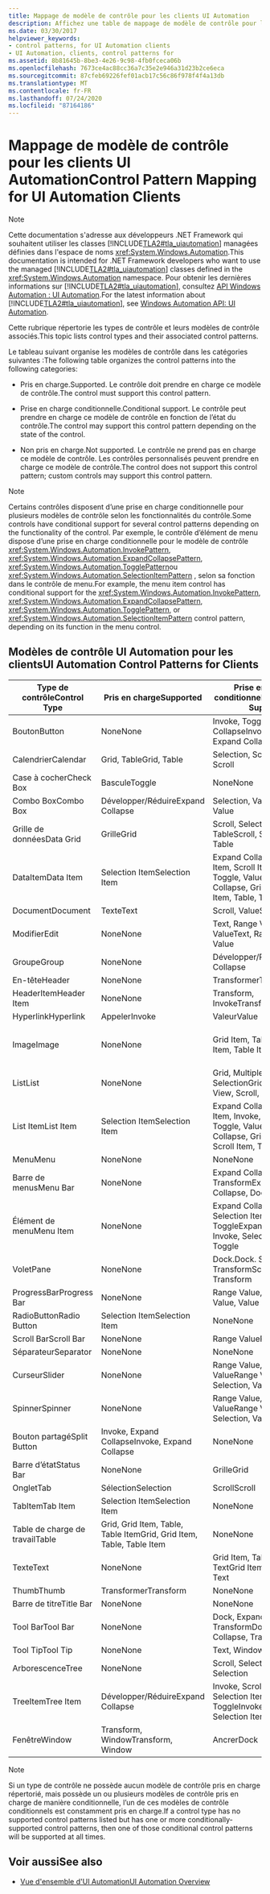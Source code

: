 ```yaml
---
title: Mappage de modèle de contrôle pour les clients UI Automation
description: Affichez une table de mappage de modèle de contrôle pour les clients UI Automation. Les actions pour certains types de contrôle peuvent être prises en charge, prises en charge de manière conditionnelle ou non prises en charge.
ms.date: 03/30/2017
helpviewer_keywords:
- control patterns, for UI Automation clients
- UI Automation, clients, control patterns for
ms.assetid: 8b81645b-8be3-4e26-9c98-4fb0fceca06b
ms.openlocfilehash: 7673ce4ac88cc36a7c35e2e946a31d23b2ce6eca
ms.sourcegitcommit: 87cfeb69226fef01acb17c56c86f978f4f4a13db
ms.translationtype: MT
ms.contentlocale: fr-FR
ms.lasthandoff: 07/24/2020
ms.locfileid: "87164186"
---
```

# <a name="control-pattern-mapping-for-ui-automation-clients"></a><span data-ttu-id="dbb2b-104">Mappage de modèle de contrôle pour les clients UI Automation</span><span class="sxs-lookup"><span data-stu-id="dbb2b-104">Control Pattern Mapping for UI Automation Clients</span></span>
> [!NOTE]
> <span data-ttu-id="dbb2b-105">Cette documentation s'adresse aux développeurs .NET Framework qui souhaitent utiliser les classes [!INCLUDE[TLA2#tla_uiautomation](../../../includes/tla2sharptla-uiautomation-md.md)] managées définies dans l'espace de noms <xref:System.Windows.Automation>.</span><span class="sxs-lookup"><span data-stu-id="dbb2b-105">This documentation is intended for .NET Framework developers who want to use the managed [!INCLUDE[TLA2#tla_uiautomation](../../../includes/tla2sharptla-uiautomation-md.md)] classes defined in the <xref:System.Windows.Automation> namespace.</span></span> <span data-ttu-id="dbb2b-106">Pour obtenir les dernières informations sur [!INCLUDE[TLA2#tla_uiautomation](../../../includes/tla2sharptla-uiautomation-md.md)], consultez [API Windows Automation : UI Automation](/windows/win32/winauto/entry-uiauto-win32).</span><span class="sxs-lookup"><span data-stu-id="dbb2b-106">For the latest information about [!INCLUDE[TLA2#tla_uiautomation](../../../includes/tla2sharptla-uiautomation-md.md)], see [Windows Automation API: UI Automation](/windows/win32/winauto/entry-uiauto-win32).</span></span>  
  
 <span data-ttu-id="dbb2b-107">Cette rubrique répertorie les types de contrôle et leurs modèles de contrôle associés.</span><span class="sxs-lookup"><span data-stu-id="dbb2b-107">This topic lists control types and their associated control patterns.</span></span>  
  
 <span data-ttu-id="dbb2b-108">Le tableau suivant organise les modèles de contrôle dans les catégories suivantes :</span><span class="sxs-lookup"><span data-stu-id="dbb2b-108">The following table organizes the control patterns into the following categories:</span></span>  
  
- <span data-ttu-id="dbb2b-109">Pris en charge.</span><span class="sxs-lookup"><span data-stu-id="dbb2b-109">Supported.</span></span> <span data-ttu-id="dbb2b-110">Le contrôle doit prendre en charge ce modèle de contrôle.</span><span class="sxs-lookup"><span data-stu-id="dbb2b-110">The control must support this control pattern.</span></span>  
  
- <span data-ttu-id="dbb2b-111">Prise en charge conditionnelle.</span><span class="sxs-lookup"><span data-stu-id="dbb2b-111">Conditional support.</span></span> <span data-ttu-id="dbb2b-112">Le contrôle peut prendre en charge ce modèle de contrôle en fonction de l’état du contrôle.</span><span class="sxs-lookup"><span data-stu-id="dbb2b-112">The control may support this control pattern depending on the state of the control.</span></span>  
  
- <span data-ttu-id="dbb2b-113">Non pris en charge.</span><span class="sxs-lookup"><span data-stu-id="dbb2b-113">Not supported.</span></span> <span data-ttu-id="dbb2b-114">Le contrôle ne prend pas en charge ce modèle de contrôle. Les contrôles personnalisés peuvent prendre en charge ce modèle de contrôle.</span><span class="sxs-lookup"><span data-stu-id="dbb2b-114">The control does not support this control pattern; custom controls may support this control pattern.</span></span>  
  
> [!NOTE]
> <span data-ttu-id="dbb2b-115">Certains contrôles disposent d’une prise en charge conditionnelle pour plusieurs modèles de contrôle selon les fonctionnalités du contrôle.</span><span class="sxs-lookup"><span data-stu-id="dbb2b-115">Some controls have conditional support for several control patterns depending on the functionality of the control.</span></span> <span data-ttu-id="dbb2b-116">Par exemple, le contrôle d’élément de menu dispose d’une prise en charge conditionnelle pour le modèle de contrôle <xref:System.Windows.Automation.InvokePattern>, <xref:System.Windows.Automation.ExpandCollapsePattern>, <xref:System.Windows.Automation.TogglePattern>ou <xref:System.Windows.Automation.SelectionItemPattern> , selon sa fonction dans le contrôle de menu.</span><span class="sxs-lookup"><span data-stu-id="dbb2b-116">For example, the menu item control has conditional support for the <xref:System.Windows.Automation.InvokePattern>, <xref:System.Windows.Automation.ExpandCollapsePattern>, <xref:System.Windows.Automation.TogglePattern>, or <xref:System.Windows.Automation.SelectionItemPattern> control pattern, depending on its function in the menu control.</span></span>  
  
<a name="control_mapping_clients"></a>
## <a name="ui-automation-control-patterns-for-clients"></a><span data-ttu-id="dbb2b-117">Modèles de contrôle UI Automation pour les clients</span><span class="sxs-lookup"><span data-stu-id="dbb2b-117">UI Automation Control Patterns for Clients</span></span>  
  
|<span data-ttu-id="dbb2b-118">Type de contrôle</span><span class="sxs-lookup"><span data-stu-id="dbb2b-118">Control Type</span></span>|<span data-ttu-id="dbb2b-119">Pris en charge</span><span class="sxs-lookup"><span data-stu-id="dbb2b-119">Supported</span></span>|<span data-ttu-id="dbb2b-120">Prise en charge conditionnelle</span><span class="sxs-lookup"><span data-stu-id="dbb2b-120">Conditional Support</span></span>|<span data-ttu-id="dbb2b-121">Non pris en charge</span><span class="sxs-lookup"><span data-stu-id="dbb2b-121">Not Supported</span></span>|  
|------------------|---------------|-------------------------|-------------------|  
|<span data-ttu-id="dbb2b-122">Bouton</span><span class="sxs-lookup"><span data-stu-id="dbb2b-122">Button</span></span>|<span data-ttu-id="dbb2b-123">None</span><span class="sxs-lookup"><span data-stu-id="dbb2b-123">None</span></span>|<span data-ttu-id="dbb2b-124">Invoke, Toggle, Expand Collapse</span><span class="sxs-lookup"><span data-stu-id="dbb2b-124">Invoke, Toggle, Expand Collapse</span></span>|<span data-ttu-id="dbb2b-125">None</span><span class="sxs-lookup"><span data-stu-id="dbb2b-125">None</span></span>|  
|<span data-ttu-id="dbb2b-126">Calendrier</span><span class="sxs-lookup"><span data-stu-id="dbb2b-126">Calendar</span></span>|<span data-ttu-id="dbb2b-127">Grid, Table</span><span class="sxs-lookup"><span data-stu-id="dbb2b-127">Grid, Table</span></span>|<span data-ttu-id="dbb2b-128">Selection, Scroll</span><span class="sxs-lookup"><span data-stu-id="dbb2b-128">Selection, Scroll</span></span>|<span data-ttu-id="dbb2b-129">Valeur</span><span class="sxs-lookup"><span data-stu-id="dbb2b-129">Value</span></span>|  
|<span data-ttu-id="dbb2b-130">Case à cocher</span><span class="sxs-lookup"><span data-stu-id="dbb2b-130">Check Box</span></span>|<span data-ttu-id="dbb2b-131">Bascule</span><span class="sxs-lookup"><span data-stu-id="dbb2b-131">Toggle</span></span>|<span data-ttu-id="dbb2b-132">None</span><span class="sxs-lookup"><span data-stu-id="dbb2b-132">None</span></span>|<span data-ttu-id="dbb2b-133">None</span><span class="sxs-lookup"><span data-stu-id="dbb2b-133">None</span></span>|  
|<span data-ttu-id="dbb2b-134">Combo Box</span><span class="sxs-lookup"><span data-stu-id="dbb2b-134">Combo Box</span></span>|<span data-ttu-id="dbb2b-135">Développer/Réduire</span><span class="sxs-lookup"><span data-stu-id="dbb2b-135">Expand Collapse</span></span>|<span data-ttu-id="dbb2b-136">Selection, Value</span><span class="sxs-lookup"><span data-stu-id="dbb2b-136">Selection, Value</span></span>|<span data-ttu-id="dbb2b-137">Scroll</span><span class="sxs-lookup"><span data-stu-id="dbb2b-137">Scroll</span></span>|  
|<span data-ttu-id="dbb2b-138">Grille de données</span><span class="sxs-lookup"><span data-stu-id="dbb2b-138">Data Grid</span></span>|<span data-ttu-id="dbb2b-139">Grille</span><span class="sxs-lookup"><span data-stu-id="dbb2b-139">Grid</span></span>|<span data-ttu-id="dbb2b-140">Scroll, Selection, Table</span><span class="sxs-lookup"><span data-stu-id="dbb2b-140">Scroll, Selection, Table</span></span>|<span data-ttu-id="dbb2b-141">None</span><span class="sxs-lookup"><span data-stu-id="dbb2b-141">None</span></span>|  
|<span data-ttu-id="dbb2b-142">DataItem</span><span class="sxs-lookup"><span data-stu-id="dbb2b-142">Data Item</span></span>|<span data-ttu-id="dbb2b-143">Selection Item</span><span class="sxs-lookup"><span data-stu-id="dbb2b-143">Selection Item</span></span>|<span data-ttu-id="dbb2b-144">Expand Collapse, Grid Item, Scroll Item, Table, Toggle, Value</span><span class="sxs-lookup"><span data-stu-id="dbb2b-144">Expand Collapse, Grid Item, Scroll Item, Table, Toggle, Value</span></span>|<span data-ttu-id="dbb2b-145">None</span><span class="sxs-lookup"><span data-stu-id="dbb2b-145">None</span></span>|  
|<span data-ttu-id="dbb2b-146">Document</span><span class="sxs-lookup"><span data-stu-id="dbb2b-146">Document</span></span>|<span data-ttu-id="dbb2b-147">Texte</span><span class="sxs-lookup"><span data-stu-id="dbb2b-147">Text</span></span>|<span data-ttu-id="dbb2b-148">Scroll, Value</span><span class="sxs-lookup"><span data-stu-id="dbb2b-148">Scroll, Value</span></span>|<span data-ttu-id="dbb2b-149">None</span><span class="sxs-lookup"><span data-stu-id="dbb2b-149">None</span></span>|  
|<span data-ttu-id="dbb2b-150">Modifier</span><span class="sxs-lookup"><span data-stu-id="dbb2b-150">Edit</span></span>|<span data-ttu-id="dbb2b-151">None</span><span class="sxs-lookup"><span data-stu-id="dbb2b-151">None</span></span>|<span data-ttu-id="dbb2b-152">Text, Range Value, Value</span><span class="sxs-lookup"><span data-stu-id="dbb2b-152">Text, Range Value, Value</span></span>|<span data-ttu-id="dbb2b-153">None</span><span class="sxs-lookup"><span data-stu-id="dbb2b-153">None</span></span>|  
|<span data-ttu-id="dbb2b-154">Groupe</span><span class="sxs-lookup"><span data-stu-id="dbb2b-154">Group</span></span>|<span data-ttu-id="dbb2b-155">None</span><span class="sxs-lookup"><span data-stu-id="dbb2b-155">None</span></span>|<span data-ttu-id="dbb2b-156">Développer/Réduire</span><span class="sxs-lookup"><span data-stu-id="dbb2b-156">Expand Collapse</span></span>|<span data-ttu-id="dbb2b-157">None</span><span class="sxs-lookup"><span data-stu-id="dbb2b-157">None</span></span>|  
|<span data-ttu-id="dbb2b-158">En-tête</span><span class="sxs-lookup"><span data-stu-id="dbb2b-158">Header</span></span>|<span data-ttu-id="dbb2b-159">None</span><span class="sxs-lookup"><span data-stu-id="dbb2b-159">None</span></span>|<span data-ttu-id="dbb2b-160">Transformer</span><span class="sxs-lookup"><span data-stu-id="dbb2b-160">Transform</span></span>|<span data-ttu-id="dbb2b-161">None</span><span class="sxs-lookup"><span data-stu-id="dbb2b-161">None</span></span>|  
|<span data-ttu-id="dbb2b-162">HeaderItem</span><span class="sxs-lookup"><span data-stu-id="dbb2b-162">Header Item</span></span>|<span data-ttu-id="dbb2b-163">None</span><span class="sxs-lookup"><span data-stu-id="dbb2b-163">None</span></span>|<span data-ttu-id="dbb2b-164">Transform, Invoke</span><span class="sxs-lookup"><span data-stu-id="dbb2b-164">Transform, Invoke</span></span>|<span data-ttu-id="dbb2b-165">None</span><span class="sxs-lookup"><span data-stu-id="dbb2b-165">None</span></span>|  
|<span data-ttu-id="dbb2b-166">Hyperlink</span><span class="sxs-lookup"><span data-stu-id="dbb2b-166">Hyperlink</span></span>|<span data-ttu-id="dbb2b-167">Appeler</span><span class="sxs-lookup"><span data-stu-id="dbb2b-167">Invoke</span></span>|<span data-ttu-id="dbb2b-168">Valeur</span><span class="sxs-lookup"><span data-stu-id="dbb2b-168">Value</span></span>|<span data-ttu-id="dbb2b-169">None</span><span class="sxs-lookup"><span data-stu-id="dbb2b-169">None</span></span>|  
|<span data-ttu-id="dbb2b-170">Image</span><span class="sxs-lookup"><span data-stu-id="dbb2b-170">Image</span></span>|<span data-ttu-id="dbb2b-171">None</span><span class="sxs-lookup"><span data-stu-id="dbb2b-171">None</span></span>|<span data-ttu-id="dbb2b-172">Grid Item, Table Item</span><span class="sxs-lookup"><span data-stu-id="dbb2b-172">Grid Item, Table Item</span></span>|<span data-ttu-id="dbb2b-173">Invoke, Selection Item</span><span class="sxs-lookup"><span data-stu-id="dbb2b-173">Invoke, Selection Item</span></span>|  
|<span data-ttu-id="dbb2b-174">List</span><span class="sxs-lookup"><span data-stu-id="dbb2b-174">List</span></span>|<span data-ttu-id="dbb2b-175">None</span><span class="sxs-lookup"><span data-stu-id="dbb2b-175">None</span></span>|<span data-ttu-id="dbb2b-176">Grid, Multiple View, Scroll, Selection</span><span class="sxs-lookup"><span data-stu-id="dbb2b-176">Grid, Multiple View, Scroll, Selection</span></span>|<span data-ttu-id="dbb2b-177">Table de charge de travail</span><span class="sxs-lookup"><span data-stu-id="dbb2b-177">Table</span></span>|  
|<span data-ttu-id="dbb2b-178">List Item</span><span class="sxs-lookup"><span data-stu-id="dbb2b-178">List Item</span></span>|<span data-ttu-id="dbb2b-179">Selection Item</span><span class="sxs-lookup"><span data-stu-id="dbb2b-179">Selection Item</span></span>|<span data-ttu-id="dbb2b-180">Expand Collapse, Grid Item, Invoke, Scroll Item, Toggle, Value</span><span class="sxs-lookup"><span data-stu-id="dbb2b-180">Expand Collapse, Grid Item, Invoke, Scroll Item, Toggle, Value</span></span>|<span data-ttu-id="dbb2b-181">None</span><span class="sxs-lookup"><span data-stu-id="dbb2b-181">None</span></span>|  
|<span data-ttu-id="dbb2b-182">Menu</span><span class="sxs-lookup"><span data-stu-id="dbb2b-182">Menu</span></span>|<span data-ttu-id="dbb2b-183">None</span><span class="sxs-lookup"><span data-stu-id="dbb2b-183">None</span></span>|<span data-ttu-id="dbb2b-184">None</span><span class="sxs-lookup"><span data-stu-id="dbb2b-184">None</span></span>|<span data-ttu-id="dbb2b-185">None</span><span class="sxs-lookup"><span data-stu-id="dbb2b-185">None</span></span>|  
|<span data-ttu-id="dbb2b-186">Barre de menus</span><span class="sxs-lookup"><span data-stu-id="dbb2b-186">Menu Bar</span></span>|<span data-ttu-id="dbb2b-187">None</span><span class="sxs-lookup"><span data-stu-id="dbb2b-187">None</span></span>|<span data-ttu-id="dbb2b-188">Expand Collapse, Dock, Transform</span><span class="sxs-lookup"><span data-stu-id="dbb2b-188">Expand Collapse, Dock, Transform</span></span>|<span data-ttu-id="dbb2b-189">None</span><span class="sxs-lookup"><span data-stu-id="dbb2b-189">None</span></span>|  
|<span data-ttu-id="dbb2b-190">Élément de menu</span><span class="sxs-lookup"><span data-stu-id="dbb2b-190">Menu Item</span></span>|<span data-ttu-id="dbb2b-191">None</span><span class="sxs-lookup"><span data-stu-id="dbb2b-191">None</span></span>|<span data-ttu-id="dbb2b-192">Expand Collapse, Invoke, Selection Item, Toggle</span><span class="sxs-lookup"><span data-stu-id="dbb2b-192">Expand Collapse, Invoke, Selection Item, Toggle</span></span>|<span data-ttu-id="dbb2b-193">None</span><span class="sxs-lookup"><span data-stu-id="dbb2b-193">None</span></span>|  
|<span data-ttu-id="dbb2b-194">Volet</span><span class="sxs-lookup"><span data-stu-id="dbb2b-194">Pane</span></span>|<span data-ttu-id="dbb2b-195">None</span><span class="sxs-lookup"><span data-stu-id="dbb2b-195">None</span></span>|<span data-ttu-id="dbb2b-196">Dock.</span><span class="sxs-lookup"><span data-stu-id="dbb2b-196">Dock.</span></span> <span data-ttu-id="dbb2b-197">Scroll, Transform</span><span class="sxs-lookup"><span data-stu-id="dbb2b-197">Scroll, Transform</span></span>|<span data-ttu-id="dbb2b-198">Fenêtre</span><span class="sxs-lookup"><span data-stu-id="dbb2b-198">Window</span></span>|  
|<span data-ttu-id="dbb2b-199">ProgressBar</span><span class="sxs-lookup"><span data-stu-id="dbb2b-199">Progress Bar</span></span>|<span data-ttu-id="dbb2b-200">None</span><span class="sxs-lookup"><span data-stu-id="dbb2b-200">None</span></span>|<span data-ttu-id="dbb2b-201">Range Value, Value</span><span class="sxs-lookup"><span data-stu-id="dbb2b-201">Range Value, Value</span></span>|<span data-ttu-id="dbb2b-202">None</span><span class="sxs-lookup"><span data-stu-id="dbb2b-202">None</span></span>|  
|<span data-ttu-id="dbb2b-203">RadioButton</span><span class="sxs-lookup"><span data-stu-id="dbb2b-203">Radio Button</span></span>|<span data-ttu-id="dbb2b-204">Selection Item</span><span class="sxs-lookup"><span data-stu-id="dbb2b-204">Selection Item</span></span>|<span data-ttu-id="dbb2b-205">None</span><span class="sxs-lookup"><span data-stu-id="dbb2b-205">None</span></span>|<span data-ttu-id="dbb2b-206">Bascule</span><span class="sxs-lookup"><span data-stu-id="dbb2b-206">Toggle</span></span>|  
|<span data-ttu-id="dbb2b-207">Scroll Bar</span><span class="sxs-lookup"><span data-stu-id="dbb2b-207">Scroll Bar</span></span>|<span data-ttu-id="dbb2b-208">None</span><span class="sxs-lookup"><span data-stu-id="dbb2b-208">None</span></span>|<span data-ttu-id="dbb2b-209">Range Value</span><span class="sxs-lookup"><span data-stu-id="dbb2b-209">Range Value</span></span>|<span data-ttu-id="dbb2b-210">Scroll</span><span class="sxs-lookup"><span data-stu-id="dbb2b-210">Scroll</span></span>|  
|<span data-ttu-id="dbb2b-211">Séparateur</span><span class="sxs-lookup"><span data-stu-id="dbb2b-211">Separator</span></span>|<span data-ttu-id="dbb2b-212">None</span><span class="sxs-lookup"><span data-stu-id="dbb2b-212">None</span></span>|<span data-ttu-id="dbb2b-213">None</span><span class="sxs-lookup"><span data-stu-id="dbb2b-213">None</span></span>|<span data-ttu-id="dbb2b-214">None</span><span class="sxs-lookup"><span data-stu-id="dbb2b-214">None</span></span>|  
|<span data-ttu-id="dbb2b-215">Curseur</span><span class="sxs-lookup"><span data-stu-id="dbb2b-215">Slider</span></span>|<span data-ttu-id="dbb2b-216">None</span><span class="sxs-lookup"><span data-stu-id="dbb2b-216">None</span></span>|<span data-ttu-id="dbb2b-217">Range Value, Selection, Value</span><span class="sxs-lookup"><span data-stu-id="dbb2b-217">Range Value, Selection, Value</span></span>|<span data-ttu-id="dbb2b-218">None</span><span class="sxs-lookup"><span data-stu-id="dbb2b-218">None</span></span>|  
|<span data-ttu-id="dbb2b-219">Spinner</span><span class="sxs-lookup"><span data-stu-id="dbb2b-219">Spinner</span></span>|<span data-ttu-id="dbb2b-220">None</span><span class="sxs-lookup"><span data-stu-id="dbb2b-220">None</span></span>|<span data-ttu-id="dbb2b-221">Range Value, Selection, Value</span><span class="sxs-lookup"><span data-stu-id="dbb2b-221">Range Value, Selection, Value</span></span>|<span data-ttu-id="dbb2b-222">None</span><span class="sxs-lookup"><span data-stu-id="dbb2b-222">None</span></span>|  
|<span data-ttu-id="dbb2b-223">Bouton partagé</span><span class="sxs-lookup"><span data-stu-id="dbb2b-223">Split Button</span></span>|<span data-ttu-id="dbb2b-224">Invoke, Expand Collapse</span><span class="sxs-lookup"><span data-stu-id="dbb2b-224">Invoke, Expand Collapse</span></span>|<span data-ttu-id="dbb2b-225">None</span><span class="sxs-lookup"><span data-stu-id="dbb2b-225">None</span></span>|<span data-ttu-id="dbb2b-226">None</span><span class="sxs-lookup"><span data-stu-id="dbb2b-226">None</span></span>|  
|<span data-ttu-id="dbb2b-227">Barre d’état</span><span class="sxs-lookup"><span data-stu-id="dbb2b-227">Status Bar</span></span>|<span data-ttu-id="dbb2b-228">None</span><span class="sxs-lookup"><span data-stu-id="dbb2b-228">None</span></span>|<span data-ttu-id="dbb2b-229">Grille</span><span class="sxs-lookup"><span data-stu-id="dbb2b-229">Grid</span></span>|<span data-ttu-id="dbb2b-230">None</span><span class="sxs-lookup"><span data-stu-id="dbb2b-230">None</span></span>|  
|<span data-ttu-id="dbb2b-231">Onglet</span><span class="sxs-lookup"><span data-stu-id="dbb2b-231">Tab</span></span>|<span data-ttu-id="dbb2b-232">Sélection</span><span class="sxs-lookup"><span data-stu-id="dbb2b-232">Selection</span></span>|<span data-ttu-id="dbb2b-233">Scroll</span><span class="sxs-lookup"><span data-stu-id="dbb2b-233">Scroll</span></span>|<span data-ttu-id="dbb2b-234">None</span><span class="sxs-lookup"><span data-stu-id="dbb2b-234">None</span></span>|  
|<span data-ttu-id="dbb2b-235">TabItem</span><span class="sxs-lookup"><span data-stu-id="dbb2b-235">Tab Item</span></span>|<span data-ttu-id="dbb2b-236">Selection Item</span><span class="sxs-lookup"><span data-stu-id="dbb2b-236">Selection Item</span></span>|<span data-ttu-id="dbb2b-237">None</span><span class="sxs-lookup"><span data-stu-id="dbb2b-237">None</span></span>|<span data-ttu-id="dbb2b-238">Appeler</span><span class="sxs-lookup"><span data-stu-id="dbb2b-238">Invoke</span></span>|  
|<span data-ttu-id="dbb2b-239">Table de charge de travail</span><span class="sxs-lookup"><span data-stu-id="dbb2b-239">Table</span></span>|<span data-ttu-id="dbb2b-240">Grid, Grid Item, Table, Table Item</span><span class="sxs-lookup"><span data-stu-id="dbb2b-240">Grid, Grid Item, Table, Table Item</span></span>|<span data-ttu-id="dbb2b-241">None</span><span class="sxs-lookup"><span data-stu-id="dbb2b-241">None</span></span>|<span data-ttu-id="dbb2b-242">None</span><span class="sxs-lookup"><span data-stu-id="dbb2b-242">None</span></span>|  
|<span data-ttu-id="dbb2b-243">Texte</span><span class="sxs-lookup"><span data-stu-id="dbb2b-243">Text</span></span>|<span data-ttu-id="dbb2b-244">None</span><span class="sxs-lookup"><span data-stu-id="dbb2b-244">None</span></span>|<span data-ttu-id="dbb2b-245">Grid Item, Table Item, Text</span><span class="sxs-lookup"><span data-stu-id="dbb2b-245">Grid Item, Table Item, Text</span></span>|<span data-ttu-id="dbb2b-246">Valeur</span><span class="sxs-lookup"><span data-stu-id="dbb2b-246">Value</span></span>|  
|<span data-ttu-id="dbb2b-247">Thumb</span><span class="sxs-lookup"><span data-stu-id="dbb2b-247">Thumb</span></span>|<span data-ttu-id="dbb2b-248">Transformer</span><span class="sxs-lookup"><span data-stu-id="dbb2b-248">Transform</span></span>|<span data-ttu-id="dbb2b-249">None</span><span class="sxs-lookup"><span data-stu-id="dbb2b-249">None</span></span>|<span data-ttu-id="dbb2b-250">None</span><span class="sxs-lookup"><span data-stu-id="dbb2b-250">None</span></span>|  
|<span data-ttu-id="dbb2b-251">Barre de titre</span><span class="sxs-lookup"><span data-stu-id="dbb2b-251">Title Bar</span></span>|<span data-ttu-id="dbb2b-252">None</span><span class="sxs-lookup"><span data-stu-id="dbb2b-252">None</span></span>|<span data-ttu-id="dbb2b-253">None</span><span class="sxs-lookup"><span data-stu-id="dbb2b-253">None</span></span>|<span data-ttu-id="dbb2b-254">None</span><span class="sxs-lookup"><span data-stu-id="dbb2b-254">None</span></span>|  
|<span data-ttu-id="dbb2b-255">Tool Bar</span><span class="sxs-lookup"><span data-stu-id="dbb2b-255">Tool Bar</span></span>|<span data-ttu-id="dbb2b-256">None</span><span class="sxs-lookup"><span data-stu-id="dbb2b-256">None</span></span>|<span data-ttu-id="dbb2b-257">Dock, Expand Collapse, Transform</span><span class="sxs-lookup"><span data-stu-id="dbb2b-257">Dock, Expand Collapse, Transform</span></span>|<span data-ttu-id="dbb2b-258">None</span><span class="sxs-lookup"><span data-stu-id="dbb2b-258">None</span></span>|  
|<span data-ttu-id="dbb2b-259">Tool Tip</span><span class="sxs-lookup"><span data-stu-id="dbb2b-259">Tool Tip</span></span>|<span data-ttu-id="dbb2b-260">None</span><span class="sxs-lookup"><span data-stu-id="dbb2b-260">None</span></span>|<span data-ttu-id="dbb2b-261">Text, Window</span><span class="sxs-lookup"><span data-stu-id="dbb2b-261">Text, Window</span></span>|<span data-ttu-id="dbb2b-262">None</span><span class="sxs-lookup"><span data-stu-id="dbb2b-262">None</span></span>|  
|<span data-ttu-id="dbb2b-263">Arborescence</span><span class="sxs-lookup"><span data-stu-id="dbb2b-263">Tree</span></span>|<span data-ttu-id="dbb2b-264">None</span><span class="sxs-lookup"><span data-stu-id="dbb2b-264">None</span></span>|<span data-ttu-id="dbb2b-265">Scroll, Selection</span><span class="sxs-lookup"><span data-stu-id="dbb2b-265">Scroll, Selection</span></span>|<span data-ttu-id="dbb2b-266">None</span><span class="sxs-lookup"><span data-stu-id="dbb2b-266">None</span></span>|  
|<span data-ttu-id="dbb2b-267">TreeItem</span><span class="sxs-lookup"><span data-stu-id="dbb2b-267">Tree Item</span></span>|<span data-ttu-id="dbb2b-268">Développer/Réduire</span><span class="sxs-lookup"><span data-stu-id="dbb2b-268">Expand Collapse</span></span>|<span data-ttu-id="dbb2b-269">Invoke, Scroll Item, Selection Item, Toggle</span><span class="sxs-lookup"><span data-stu-id="dbb2b-269">Invoke, Scroll Item, Selection Item, Toggle</span></span>|<span data-ttu-id="dbb2b-270">None</span><span class="sxs-lookup"><span data-stu-id="dbb2b-270">None</span></span>|  
|<span data-ttu-id="dbb2b-271">Fenêtre</span><span class="sxs-lookup"><span data-stu-id="dbb2b-271">Window</span></span>|<span data-ttu-id="dbb2b-272">Transform, Window</span><span class="sxs-lookup"><span data-stu-id="dbb2b-272">Transform, Window</span></span>|<span data-ttu-id="dbb2b-273">Ancrer</span><span class="sxs-lookup"><span data-stu-id="dbb2b-273">Dock</span></span>|<span data-ttu-id="dbb2b-274">None</span><span class="sxs-lookup"><span data-stu-id="dbb2b-274">None</span></span>|  
  
> [!NOTE]
> <span data-ttu-id="dbb2b-275">Si un type de contrôle ne possède aucun modèle de contrôle pris en charge répertorié, mais possède un ou plusieurs modèles de contrôle pris en charge de manière conditionnelle, l’un de ces modèles de contrôle conditionnels est constamment pris en charge.</span><span class="sxs-lookup"><span data-stu-id="dbb2b-275">If a control type has no supported control patterns listed but has one or more conditionally-supported control patterns, then one of those conditional control patterns will be supported at all times.</span></span>  
  
## <a name="see-also"></a><span data-ttu-id="dbb2b-276">Voir aussi</span><span class="sxs-lookup"><span data-stu-id="dbb2b-276">See also</span></span>

- [<span data-ttu-id="dbb2b-277">Vue d'ensemble d'UI Automation</span><span class="sxs-lookup"><span data-stu-id="dbb2b-277">UI Automation Overview</span></span>](ui-automation-overview.md)
